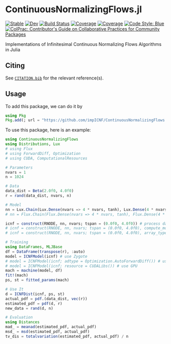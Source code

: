 # ContinuousNormalizingFlows.jl

[![Stable](https://img.shields.io/badge/docs-stable-blue.svg)](https://impICNF.github.io/ContinuousNormalizingFlows.jl/stable)
[![Dev](https://img.shields.io/badge/docs-dev-blue.svg)](https://impICNF.github.io/ContinuousNormalizingFlows.jl/dev)
[![Build Status](https://github.com/impICNF/ContinuousNormalizingFlows.jl/actions/workflows/CI.yml/badge.svg?branch=main)](https://github.com/impICNF/ContinuousNormalizingFlows.jl/actions/workflows/CI.yml?query=branch%3Amain)
[![Coverage](https://codecov.io/gh/impICNF/ContinuousNormalizingFlows.jl/branch/main/graph/badge.svg)](https://codecov.io/gh/impICNF/ContinuousNormalizingFlows.jl)
[![Coverage](https://coveralls.io/repos/github/impICNF/ContinuousNormalizingFlows.jl/badge.svg?branch=main)](https://coveralls.io/github/impICNF/ContinuousNormalizingFlows.jl?branch=main)
[![Code Style: Blue](https://img.shields.io/badge/code%20style-blue-4495d1.svg)](https://github.com/invenia/BlueStyle)
[![ColPrac: Contributor's Guide on Collaborative Practices for Community Packages](https://img.shields.io/badge/ColPrac-Contributor%27s%20Guide-blueviolet)](https://github.com/SciML/ColPrac)

Implementations of Infinitesimal Continuous Normalizing Flows Algorithms in Julia

## Citing

See [`CITATION.bib`](CITATION.bib) for the relevant reference(s).

## Usage

To add this package, we can do it by

```julia
using Pkg
Pkg.add(; url = "https://github.com/impICNF/ContinuousNormalizingFlows.jl")
```

To use this package, here is an example:

```julia
using ContinuousNormalizingFlows
using Distributions, Lux
# using Flux
# using ForwardDiff, Optimization
# using CUDA, ComputationalResources

# Parameters
nvars = 1
n = 1024

# Data
data_dist = Beta(2.0f0, 4.0f0)
r = rand(data_dist, nvars, n)

# Model
nn = Lux.Chain(Lux.Dense(nvars => 4 * nvars, tanh), Lux.Dense(4 * nvars => nvars, tanh)) # use Lux
# nn = Flux.Chain(Flux.Dense(nvars => 4 * nvars, tanh), Flux.Dense(4 * nvars => nvars, tanh)) |> FluxCompatLayer # use Flux

icnf = construct(RNODE, nn, nvars; tspan = (0.0f0, 4.0f0)) # process data one by one
# icnf = construct(RNODE, nn, nvars; tspan = (0.0f0, 4.0f0), compute_mode = ZygoteMatrixMode) # process data in batches
# icnf = construct(RNODE, nn, nvars; tspan = (0.0f0, 4.0f0), array_type = CuArray) # process data by GPU

# Training
using DataFrames, MLJBase
df = DataFrame(transpose(r), :auto)
model = ICNFModel(icnf) # use Zygote
# model = ICNFModel(icnf; adtype = Optimization.AutoForwardDiff()) # use ForwardDiff
# model = ICNFModel(icnf; resource = CUDALibs()) # use GPU
mach = machine(model, df)
fit!(mach)
ps, st = fitted_params(mach)

# Use It
d = ICNFDist(icnf, ps, st)
actual_pdf = pdf.(data_dist, vec(r))
estimated_pdf = pdf(d, r)
new_data = rand(d, n)

# Evaluation
using Distances
mad_ = meanad(estimated_pdf, actual_pdf)
msd_ = msd(estimated_pdf, actual_pdf)
tv_dis = totalvariation(estimated_pdf, actual_pdf) / n
```

